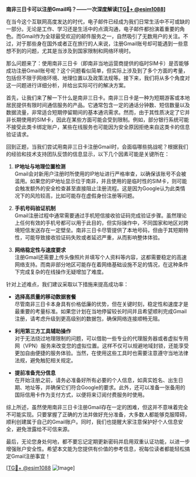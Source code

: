 **南非三日卡可以注册Gmail吗？——一次深度解读[[TG💪+ @esim1088](https://t.me/s/esim1088)]**

在当今这个互联网高度发达的时代，电子邮件已经成为我们日常生活中不可或缺的一部分。无论是工作、学习还是生活中的点滴沟通，电子邮件都扮演着重要的角色。而Gmail作为全球最受欢迎的邮件服务之一，自然吸引了无数用户的关注。不过，对于那些身在国外或者正在旅行的人来说，注册Gmail账号却可能遇到一些意想不到的问题，尤其是当涉及到国家限制和网络环境时。

那么问题来了：使用南非三日卡（即南非当地运营商提供的临时SIM卡）是否能够成功注册Gmail账号呢？这个问题看似简单，但实际上涉及到了多个方面的考量，包括但不限于网络环境、地理位置以及政策法规等。接下来，我们将从多个角度对这一问题进行详细分析，并给出实际可行的解决方案。

首先，让我们来了解一下什么是南非三日卡。南非三日卡是一种为短期游客或本地居民提供有限时间通信服务的产品。它通常包含一定的通话分钟数、短信数量以及数据流量，非常适合短期停留期间的基本通讯需求。然而，由于其性质决定了它并非长期使用的SIM卡，因此在某些方面可能会受到限制。例如，部分银行系统可能不接受此类卡绑定账户，某些在线服务也可能因为安全原因拒绝来自这类卡的信息验证请求。

回到正题，当我们尝试用南非三日卡注册Gmail时，会面临哪些挑战呢？根据我们的经验和技术支持团队反馈的信息显示，以下几个因素可能是关键所在：

1. **IP地址与地理位置检测**  
   Gmail会对新用户注册时所使用的IP地址进行严格审查，以确保该账号不会被滥用。如果您的IP地址显示位于南非，并且使用的是临时性的SIM卡，则可能会触发额外的安全检查甚至直接阻止注册流程。这是因为Google认为此类情况下的风险较高，比如可能存在虚假身份注册等问题。

2. **手机号码验证机制**  
   Gmail注册过程中通常需要通过手机短信接收验证码完成验证步骤。虽然理论上任何有效的手机号都可以用于此目的，但实际操作中，不同国家和地区对跨境短信发送存在一定壁垒。南非三日卡尽管提供了本地号码，但由于其短期特性，可能导致接收验证码失败或者延迟严重，从而影响整体体验。

3. **网络稳定性与速度要求**  
   注册Gmail还需要上传头像照片并填写个人资料等内容，这都需要稳定的高速网络支持。而南非部分地区可能存在着网络基础设施不足的情况，在这种条件下完成复杂的在线操作无疑增加了难度。

针对上述难点，我们建议采取以下措施来提高成功率：

- **选择高质量的移动数据套餐**  
  尽管南非三日卡本身具有价格低廉的优势，但在关键时刻，稳定性和速度才是最重要的考量标准。如果您计划在当地停留较长时间并且希望顺利完成Gmail注册，请考虑升级到更高级别的数据包，确保网络连接顺畅无阻。

- **利用第三方工具辅助操作**  
  对于无法绕过地理限制的问题，可以借助一些专业的代理服务器或者虚拟专用网（VPN）服务来改变您的虚拟位置。这样不仅可以规避地域封锁，还能享受更加自由便捷的服务体验。当然，在使用这些工具时也需要注意遵守当地法律法规，避免触犯相关规定。

- **提前准备充分信息**  
  在开始注册之前，请务必准备好所有必要的个人信息，如真实姓名、出生日期、地址等，并确保它们符合Google的要求。此外，还可以准备一张备用的国际信用卡作为支付方式，以便将来订阅付费服务时使用。

综上所述，虽然使用南非三日卡注册Gmail存在一定的困难，但这并不意味着完全不可能实现。只要掌握了正确的方法并做好充分准备，大多数人都能够克服障碍，顺利创建属于自己的Gmail账户。同时，我们也提醒大家注意保护好个人信息安全，避免泄露给不可信来源。

最后，无论您身处何地，都不要忘记定期更新密码并启用双重认证功能，以进一步增强账户安全性。希望本文能为您提供有价值的参考信息，祝每位读者都能轻松搞定Gmail注册事宜！

[[TG💪+ @esim1088](https://t.me/s/esim1088) ![Image](https://i.postimg.cc/4NQfJmqS/Snipaste-2025-05-13-00-14-12.png)]
